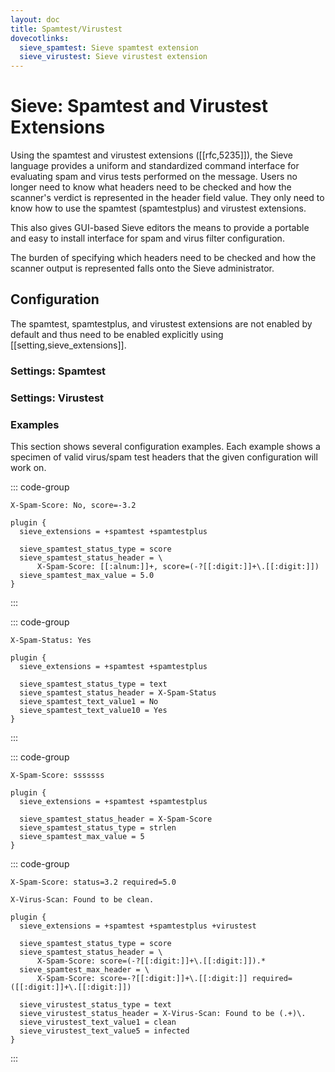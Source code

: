 ```yaml
---
layout: doc
title: Spamtest/Virustest
dovecotlinks:
  sieve_spamtest: Sieve spamtest extension
  sieve_virustest: Sieve virustest extension
---
```


# Sieve: Spamtest and Virustest Extensions

Using the spamtest and virustest extensions ([[rfc,5235]]), the Sieve language
provides a uniform and standardized command interface for evaluating
spam and virus tests performed on the message. Users no longer need to
know what headers need to be checked and how the scanner's verdict is
represented in the header field value. They only need to know how to use
the spamtest (spamtestplus) and virustest extensions.

This also gives GUI-based Sieve editors the means to provide a portable and
easy to install interface for spam and virus filter configuration.

The burden of specifying which headers need to be checked and how the
scanner output is represented falls onto the Sieve administrator.

## Configuration

The spamtest, spamtestplus, and virustest extensions are not
enabled by default and thus need to be enabled explicitly using
[[setting,sieve_extensions]].

### Settings: Spamtest

<SettingsComponent tag="sieve-spamtest" level="3" />

### Settings: Virustest

<SettingsComponent tag="sieve-virustest" level="3" />

### Examples

This section shows several configuration examples. Each example shows a
specimen of valid virus/spam test headers that the given configuration
will work on.

::: code-group
```[Spam Header]
X-Spam-Score: No, score=-3.2
```

```[dovecot.conf]
plugin {
  sieve_extensions = +spamtest +spamtestplus

  sieve_spamtest_status_type = score
  sieve_spamtest_status_header = \
      X-Spam-Score: [[:alnum:]]+, score=(-?[[:digit:]]+\.[[:digit:]])
  sieve_spamtest_max_value = 5.0
}
```
:::

::: code-group
```[Spam Header]
X-Spam-Status: Yes
```

```[dovecot.conf]
plugin {
  sieve_extensions = +spamtest +spamtestplus

  sieve_spamtest_status_type = text
  sieve_spamtest_status_header = X-Spam-Status
  sieve_spamtest_text_value1 = No
  sieve_spamtest_text_value10 = Yes
}
```
:::

::: code-group
```[Spam Header]
X-Spam-Score: sssssss
```

```[dovecot.conf]
plugin {
  sieve_extensions = +spamtest +spamtestplus

  sieve_spamtest_status_header = X-Spam-Score
  sieve_spamtest_status_type = strlen
  sieve_spamtest_max_value = 5
}
```

::: code-group
```[Spam Header]
X-Spam-Score: status=3.2 required=5.0
```

```[Virus Header]
X-Virus-Scan: Found to be clean.
```

```[dovecot.conf]
plugin {
  sieve_extensions = +spamtest +spamtestplus +virustest

  sieve_spamtest_status_type = score
  sieve_spamtest_status_header = \
      X-Spam-Score: score=(-?[[:digit:]]+\.[[:digit:]]).*
  sieve_spamtest_max_header = \
      X-Spam-Score: score=-?[[:digit:]]+\.[[:digit:]] required=([[:digit:]]+\.[[:digit:]])

  sieve_virustest_status_type = text
  sieve_virustest_status_header = X-Virus-Scan: Found to be (.+)\.
  sieve_virustest_text_value1 = clean
  sieve_virustest_text_value5 = infected
}
```
:::
